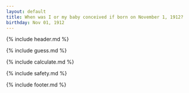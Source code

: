 ```yaml
---
layout: default
title: When was I or my baby conceived if born on November 1, 1912?
birthday: Nov 01, 1912
---
```


{% include header.md %}

{% include guess.md %}

{% include calculate.md %}

{% include safety.md %}

{% include footer.md %}



